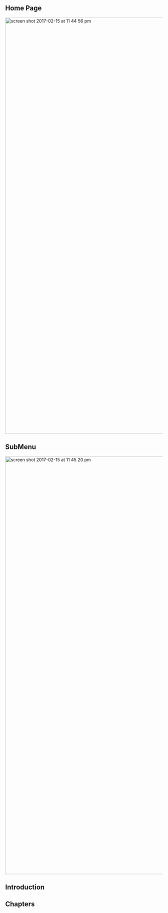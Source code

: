 ## Home Page
<img width="1332" alt="screen shot 2017-02-15 at 11 44 56 pm" src="https://cloud.githubusercontent.com/assets/14115077/23009069/d749126e-f3e1-11e6-8cf6-2c080a471374.png">

## SubMenu
<img width="1337" alt="screen shot 2017-02-15 at 11 45 20 pm" src="https://cloud.githubusercontent.com/assets/14115077/23009108/1152174e-f3e2-11e6-821a-bf1caf6c64ca.png">

## Introduction

## Chapters
